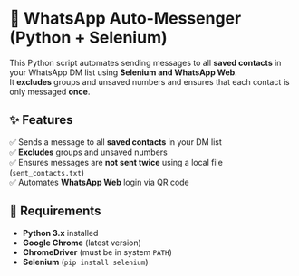 # 📩 WhatsApp Auto-Messenger (Python + Selenium)

This Python script automates sending messages to all **saved contacts** in your WhatsApp DM list using **Selenium and WhatsApp Web**.  
It **excludes** groups and unsaved numbers and ensures that each contact is only messaged **once**.

## ✨ Features
✅ Sends a message to all **saved contacts** in your DM list  
✅ **Excludes** groups and unsaved numbers  
✅ Ensures messages are **not sent twice** using a local file (`sent_contacts.txt`)  
✅ Automates **WhatsApp Web** login via QR code  

## 📌 Requirements
- **Python 3.x** installed
- **Google Chrome** (latest version)
- **ChromeDriver** (must be in system `PATH`)  
- **Selenium** (`pip install selenium`)
